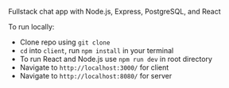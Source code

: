 Fullstack chat app with Node.js, Express, PostgreSQL, and React

To run locally:
- Clone repo using `git clone`
- `cd` into `client`, run `npm install` in your terminal
- To run React and Node.js use `npm run dev` in root directory
- Navigate to `http://localhost:3000/` for client
- Navigate to `http://localhost:8080/` for server